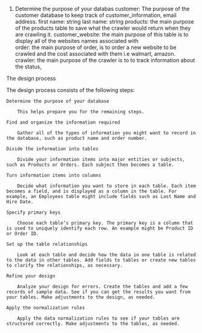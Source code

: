 

1. Determine the purpose of your databas
    customer: The purpose of the customer database to keep track of customer_information, email address. 
        first name: string
        last name: string
    products: the main purpose of the products table to save what the crawler would return when they are crawling it. 
    customer_website: the main purpose of this table is to display all of the websites names associated with  
    order: the main purpose of order, is to order a new website to be crawled and the cost associated with them i.e walmart, amazon. 
    crawler: the main purpose of the crawler is to to track information about the status,


The design process

The design process consists of the following steps:

    Determine the purpose of your database    

        This helps prepare you for the remaining steps.

    Find and organize the information required     

        Gather all of the types of information you might want to record in the database, such as product name and order number.

    Divide the information into tables    

        Divide your information items into major entities or subjects, such as Products or Orders. Each subject then becomes a table.

    Turn information items into columns    

        Decide what information you want to store in each table. Each item becomes a field, and is displayed as a column in the table. For example, an Employees table might include fields such as Last Name and Hire Date.

    Specify primary keys    

        Choose each table’s primary key. The primary key is a column that is used to uniquely identify each row. An example might be Product ID or Order ID.

    Set up the table relationships    

        Look at each table and decide how the data in one table is related to the data in other tables. Add fields to tables or create new tables to clarify the relationships, as necessary.

    Refine your design    

        Analyze your design for errors. Create the tables and add a few records of sample data. See if you can get the results you want from your tables. Make adjustments to the design, as needed.

    Apply the normalization rules    

        Apply the data normalization rules to see if your tables are structured correctly. Make adjustments to the tables, as needed.
